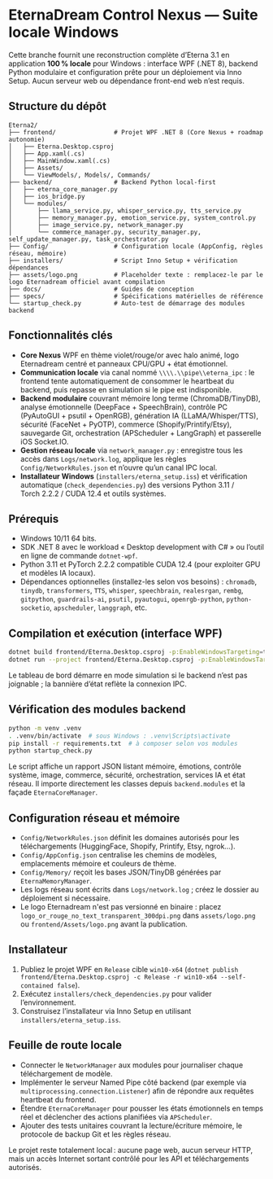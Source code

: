 # EternaDream Control Nexus — Suite locale Windows

Cette branche fournit une reconstruction complète d’Eterna 3.1 en application **100 % locale** pour Windows : interface WPF (.NET 8), backend Python modulaire et configuration prête pour un déploiement via Inno Setup. Aucun serveur web ou dépendance front-end web n’est requis.

## Structure du dépôt

```
Eterna2/
├── frontend/                # Projet WPF .NET 8 (Core Nexus + roadmap autonomie)
│   ├── Eterna.Desktop.csproj
│   ├── App.xaml(.cs)
│   ├── MainWindow.xaml(.cs)
│   ├── Assets/
│   └── ViewModels/, Models/, Commands/
├── backend/                 # Backend Python local-first
│   ├── eterna_core_manager.py
│   ├── ios_bridge.py
│   └── modules/
│       ├── llama_service.py, whisper_service.py, tts_service.py
│       ├── memory_manager.py, emotion_service.py, system_control.py
│       ├── image_service.py, network_manager.py
│       └── commerce_manager.py, security_manager.py, self_update_manager.py, task_orchestrator.py
├── Config/                  # Configuration locale (AppConfig, règles réseau, mémoire)
├── installers/              # Script Inno Setup + vérification dépendances
├── assets/logo.png          # Placeholder texte : remplacez-le par le logo Eternadream officiel avant compilation
├── docs/                    # Guides de conception
├── specs/                   # Spécifications matérielles de référence
└── startup_check.py         # Auto-test de démarrage des modules backend
```

## Fonctionnalités clés

- **Core Nexus** WPF en thème violet/rouge/or avec halo animé, logo Eternadream centré et panneaux CPU/GPU + état émotionnel.
- **Communication locale** via canal nommé `\\\\.\\pipe\\eterna_ipc` : le frontend tente automatiquement de consommer le heartbeat du backend, puis repasse en simulation si le pipe est indisponible.
- **Backend modulaire** couvrant mémoire long terme (ChromaDB/TinyDB), analyse émotionnelle (DeepFace + SpeechBrain), contrôle PC (PyAutoGUI + psutil + OpenRGB), génération IA (LLaMA/Whisper/TTS), sécurité (FaceNet + PyOTP), commerce (Shopify/Printify/Etsy), sauvegarde Git, orchestration (APScheduler + LangGraph) et passerelle iOS Socket.IO.
- **Gestion réseau locale** via `network_manager.py` : enregistre tous les accès dans `Logs/network.log`, applique les règles `Config/NetworkRules.json` et n’ouvre qu’un canal IPC local.
- **Installateur Windows** (`installers/eterna_setup.iss`) et vérification automatique (`check_dependencies.py`) des versions Python 3.11 / Torch 2.2.2 / CUDA 12.4 et outils systèmes.

## Prérequis

- Windows 10/11 64 bits.
- SDK .NET 8 avec le workload « Desktop development with C# » ou l’outil en ligne de commande `dotnet-wpf`.
- Python 3.11 et PyTorch 2.2.2 compatible CUDA 12.4 (pour exploiter GPU et modèles IA locaux).
- Dépendances optionnelles (installez-les selon vos besoins) : `chromadb`, `tinydb`, `transformers`, `TTS`, `whisper`, `speechbrain`, `realesrgan`, `rembg`, `gitpython`, `guardrails-ai`, `psutil`, `pyautogui`, `openrgb-python`, `python-socketio`, `apscheduler`, `langgraph`, etc.

## Compilation et exécution (interface WPF)

```bash
dotnet build frontend/Eterna.Desktop.csproj -p:EnableWindowsTargeting=true
dotnet run --project frontend/Eterna.Desktop.csproj -p:EnableWindowsTargeting=true
```

Le tableau de bord démarre en mode simulation si le backend n’est pas joignable ; la bannière d’état reflète la connexion IPC.

## Vérification des modules backend

```bash
python -m venv .venv
. .venv/bin/activate  # sous Windows : .venv\Scripts\activate
pip install -r requirements.txt  # à composer selon vos modules
python startup_check.py
```

Le script affiche un rapport JSON listant mémoire, émotions, contrôle système, image, commerce, sécurité, orchestration, services IA et état réseau. Il importe directement les classes depuis `backend.modules` et la façade `EternaCoreManager`.

## Configuration réseau et mémoire

- `Config/NetworkRules.json` définit les domaines autorisés pour les téléchargements (HuggingFace, Shopify, Printify, Etsy, ngrok…).
- `Config/AppConfig.json` centralise les chemins de modèles, emplacements mémoire et couleurs de thème.
- `Config/Memory/` reçoit les bases JSON/TinyDB générées par `EternaMemoryManager`.
- Les logs réseau sont écrits dans `Logs/network.log` ; créez le dossier au déploiement si nécessaire.
- Le logo Eternadream n'est pas versionné en binaire : placez `logo_or_rouge_no_text_transparent_300dpi.png` dans `assets/logo.png` ou `frontend/Assets/logo.png` avant la publication.

## Installateur

1. Publiez le projet WPF en `Release` cible `win10-x64` (`dotnet publish frontend/Eterna.Desktop.csproj -c Release -r win10-x64 --self-contained false`).
2. Exécutez `installers/check_dependencies.py` pour valider l’environnement.
3. Construisez l’installateur via Inno Setup en utilisant `installers/eterna_setup.iss`.

## Feuille de route locale

- Connecter le `NetworkManager` aux modules pour journaliser chaque téléchargement de modèle.
- Implémenter le serveur Named Pipe côté backend (par exemple via `multiprocessing.connection.Listener`) afin de répondre aux requêtes heartbeat du frontend.
- Étendre `EternaCoreManager` pour pousser les états émotionnels en temps réel et déclencher des actions planifiées via `APScheduler`.
- Ajouter des tests unitaires couvrant la lecture/écriture mémoire, le protocole de backup Git et les règles réseau.

Le projet reste totalement local : aucune page web, aucun serveur HTTP, mais un accès Internet sortant contrôlé pour les API et téléchargements autorisés.
